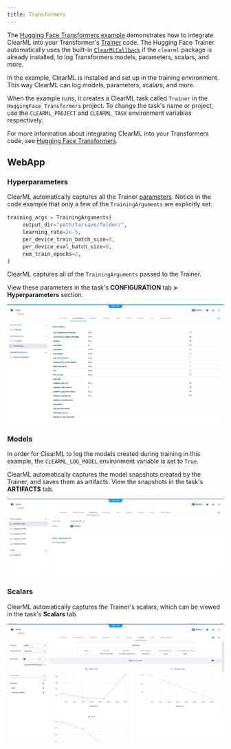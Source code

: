 ```yaml
---
title: Transformers
---
```


The [Hugging Face Transformers example](https://github.com/clearml/clearml/blob/master/examples/frameworks/huggingface/transformers.ipynb)
demonstrates how to integrate ClearML into your Transformer's [Trainer](https://huggingface.co/docs/transformers/v4.34.1/en/main_classes/trainer) 
code. The Hugging Face Trainer automatically uses the built-in [`ClearMLCallback`](https://huggingface.co/docs/transformers/v4.34.1/en/main_classes/callback#transformers.integrations.ClearMLCallback)
if the `clearml` package is already installed, to log Transformers models, parameters, scalars, and more. 

In the example, ClearML is installed and set up in the training environment. This way ClearML can log models, parameters, 
scalars, and more.

When the example runs, it creates a ClearML task called `Trainer` in the `HuggingFace Transformers` project. To change 
the task's name or project, use the `CLEARML_PROJECT` and `CLEARML_TASK` environment variables respectively.

For more information about integrating ClearML into your Transformers code, see [Hugging Face Transformers](../../../integrations/transformers.md).

## WebApp

### Hyperparameters

ClearML automatically captures all the Trainer [parameters](https://huggingface.co/docs/transformers/v4.34.1/en/main_classes/trainer#transformers.TrainingArguments). 
Notice in the code example that only a few of the `TrainingArguments` are explicitly set:

```python
training_args = TrainingArguments(
     output_dir="path/to/save/folder/",
     learning_rate=2e-5,
     per_device_train_batch_size=8,
     per_device_eval_batch_size=8,
     num_train_epochs=2,
)
```

ClearML captures all of the `TrainingArguments` passed to the Trainer. 

View these parameters in the task's **CONFIGURATION** tab **> Hyperparameters** section.

![Transformers params](../../../img/examples_transformers_params.png)


### Models 

In order for ClearML to log the models created during training in this example, the `CLEARML_LOG_MODEL` environment 
variable is set to `True`. 

ClearML automatically captures the model snapshots created by the Trainer, and saves them as artifacts. View the snapshots in the 
task's **ARTIFACTS** tab.

![Transformers models](../../../img/examples_transformers_artifacts.png)

### Scalars

ClearML automatically captures the Trainer's scalars, which can be viewed in the task's **Scalars** tab.

![Transformers scalars](../../../img/integrations_transformers_scalars.png)
